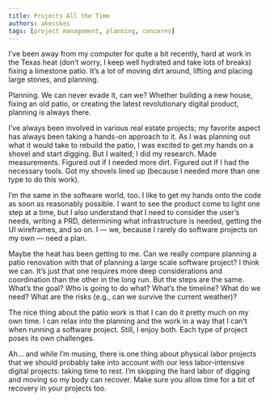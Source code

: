 ```yaml
---
title: Projects All the Time 
authors: akecskes
tags: [project management, planning, concerns]
---
```

I’ve been away from my computer for quite a bit recently, hard at work in the Texas heat (don’t worry, I keep well hydrated and take lots of breaks) fixing a limestone patio. It’s a lot of moving dirt around, lifting and placing large stones, and planning.

Planning. We can never evade it, can we? Whether building a new house, fixing an old patio, or creating the latest revolutionary digital product, planning is always there.

I’ve always been involved in various real estate projects; my favorite aspect has always been taking a hands-on approach to it. As I was planning out what it would take to rebuild the patio, I was excited to get my hands on a shovel and start digging. But I waited; I did my research. Made measurements. Figured out if I needed more dirt. Figured out if I had the necessary tools. Got my shovels lined up (because I needed more than one type to do this work). 

I’m the same in the software world, too. I like to get my hands onto the code as soon as reasonably possible. I want to see the product come to light one step at a time, but I also understand that I need to consider the user’s needs, writing a PRD, determining what infrastructure is needed, getting the UI wireframes, and so on. I — we, because I rarely do software projects on my own — need a plan.

Maybe the heat has been getting to me. Can we really compare planning a patio renovation with that of planning a large scale software project? I think we can. It’s just that one requires more deep considerations and coordination than the other in the long run. But the steps are the same. What’s the goal? Who is going to do what? What’s the timeline? What do we need? What are the risks (e.g., can we survive the current weather)?

The nice thing about the patio work is that I can do it pretty much on my own time. I can relax into the planning and the work in a way that I can’t when running a software project. Still, I enjoy both. Each type of project poses its own challenges. 

Ah… and while I’m musing, there is one thing about physical labor projects that we should probably take into account with our less labor-intensive digital projects: taking time to rest. I’m skipping the hard labor of digging and moving so my body can recover. Make sure you allow time for a bit of recovery in your projects too.
